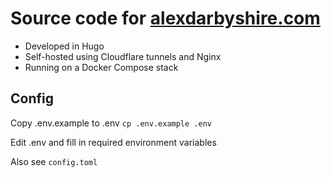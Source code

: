# Source code for [alexdarbyshire.com](https://www.alexdarbyshire.com)
- Developed in Hugo
- Self-hosted using Cloudflare tunnels and Nginx 
- Running on a Docker Compose stack

## Config
Copy .env.example to .env
`cp .env.example .env`

Edit .env and fill in required environment variables

Also see `config.toml`

